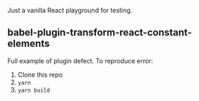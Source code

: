 Just a vanilla React playground for testing.

## babel-plugin-transform-react-constant-elements

Full example of plugin defect. To reproduce error:

1. Clone this repo
2. `yarn`
3. `yarn build`
